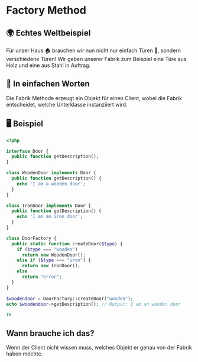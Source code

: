 # Factory Method

## 🌍 Echtes Weltbeispiel
Für unser Haus 🏠 brauchen wir nun nicht nur einfach Türen 🚪, sondern verschiedene Türen! Wir geben unserer Fabrik zum Beispiel eine Türe aus Holz und eine aus Stahl in Auftrag.

## 💬 In einfachen Worten
Die Fabrik Methode erzeugt ein Objekt für einen Client, wobei die Fabrik entscheidet, welche Unterklasse instanziiert wird. 

## 🖥 Beispiel

```php
<?php

interface Door {
  public function getDescription();
}

class WoodenDoor implements Door {
  public function getDescription() {
    echo 'I am a wooden door';
  }
}

class IronDoor implements Door {
  public function getDescription() {
    echo 'I am an iron door';
  }
}

class DoorFactory {
  public static function createDoor($type) {
    if ($type === "wooden")
      return new WoodenDoor();
    else if ($type === "iron") {
      return new IronDoor();
    else
      return "error";
  }
}

$woodendoor = DoorFactory::createDoor("wooden");
echo $woodendoor->getDescription(); // Output: I am an wooden door

?>
```


## Wann brauche ich das?
Wenn der Client nicht wissen muss, welches Objekt er genau von der Fabrik haben möchte. 